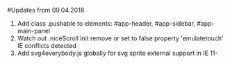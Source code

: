 #Updates
from 09.04.2018

1. Add class .pushable to elements: #app-header, #app-sidebar, #app-main-panel
2. Watch out .niceScroll init remove or set to false property 'emulatetouch' IE conflicts detected
3. Add svg4everybody.js globally for svg sprite external support in IE 11-